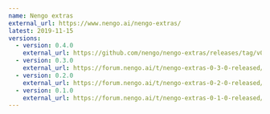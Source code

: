 ```yaml
---
name: Nengo extras
external_url: https://www.nengo.ai/nengo-extras/
latest: 2019-11-15
versions:
  - version: 0.4.0
    external_url: https://github.com/nengo/nengo-extras/releases/tag/v0.4.0
  - version: 0.3.0
    external_url: https://forum.nengo.ai/t/nengo-extras-0-3-0-released/572
  - version: 0.2.0
    external_url: https://forum.nengo.ai/t/nengo-extras-0-2-0-released/568
  - version: 0.1.0
    external_url: https://forum.nengo.ai/t/nengo-extras-0-1-0-released/488
---
```


